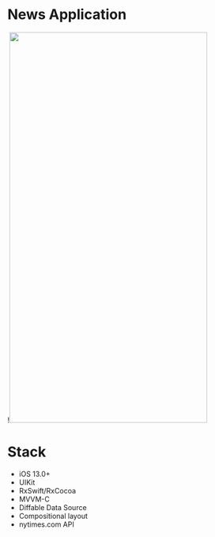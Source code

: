 # News Application
!<img src="NewsApplication/GitCustomization/demo.gif" width="400" height="790">

Stack
========

+ iOS 13.0+
+ UIKit
+ RxSwift/RxCocoa
+ MVVM-C
+ Diffable Data Source
+ Compositional layout
+ nytimes.com API
